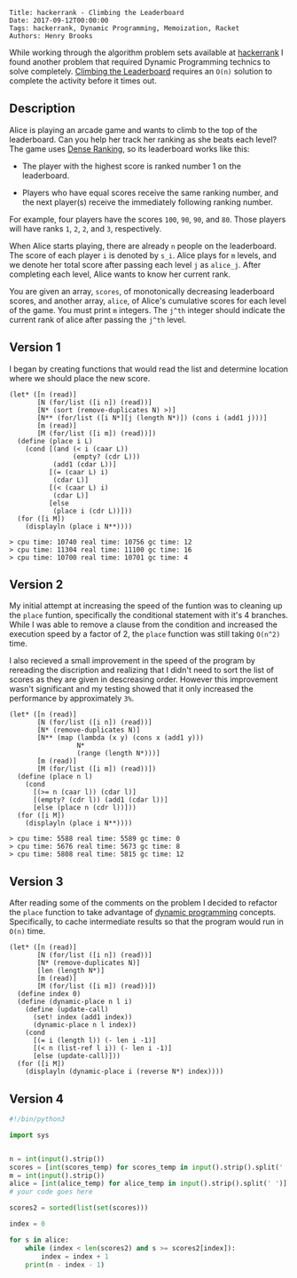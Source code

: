     Title: hackerrank - Climbing the Leaderboard
    Date: 2017-09-12T00:00:00
    Tags: hackerrank, Dynamic Programming, Memoization, Racket
    Authors: Henry Brooks

While working through the algorithm problem sets available at [hackerrank](www.hackerrank.com) I found another problem that required Dynamic Programming technics to solve completely. [Climbing the Leaderboard](https://www.hackerrank.com/challenges/climbing-the-leaderboard/problem) requires an `O(n)` solution to complete the activity before it times out.

<!-- more -->

Description
---

Alice is playing an arcade game and wants to climb to the top of the leaderboard. Can you help her track her ranking as she beats each level? The game uses [Dense Ranking](https://en.wikipedia.org/wiki/Ranking#Dense_ranking_.28.221223.22_ranking.29), so its leaderboard works like this:

* The player with the highest score is ranked number 1 on the leaderboard.

* Players who have equal scores receive the same ranking number, and the next player(s) receive the immediately following ranking number.

For example, four players have the scores `100`, `90`, `90`, and `80`. Those players will have ranks `1`, `2`, `2`, and `3`, respectively.

When Alice starts playing, there are already `n` people on the leaderboard. The score of each player `i` is denoted by `s_i`. Alice plays for `m` levels, and we denote her total score after passing each level `j` as `alice_j`. After completing each level, Alice wants to know her current rank.

You are given an array, `scores`, of monotonically decreasing leaderboard scores, and another array, `alice`, of Alice's cumulative scores for each level of the game. You must print `m` integers. The `j^th` integer should indicate the current rank of alice after passing the `j^th` level.

Version 1
---

I began by creating functions that would read the list and determine location where we should place the new score.

```racket
(let* ([n (read)]
       [N (for/list ([i n]) (read))]
       [N* (sort (remove-duplicates N) >)]
       [N** (for/list ([i N*][j (length N*)]) (cons i (add1 j)))]
       [m (read)]
       [M (for/list ([i m]) (read))])
  (define (place i L)
    (cond [(and (< i (caar L))
                (empty? (cdr L)))
           (add1 (cdar L))]
          [(= (caar L) i)
           (cdar L)]
          [(< (caar L) i)
           (cdar L)]
          [else
           (place i (cdr L))]))
  (for ([i M])
    (displayln (place i N**))))

> cpu time: 10740 real time: 10756 gc time: 12
> cpu time: 11304 real time: 11100 gc time: 16
> cpu time: 10700 real time: 10701 gc time: 4
```

Version 2
---

My initial attempt at increasing the speed of the funtion was to cleaning up the `place` funtion, specifically the conditional statement with it's 4 branches. While I was able to remove a clause from the condition and increased the execution speed by a factor of 2, the `place` function was still taking `O(n^2)` time.

I also recieved a small improvement in the speed of the program by rereading the discription and realizing that I didn't need to sort the list of scores as they are given in descreasing order. However this improvement wasn't significant and my testing showed that it only increased the performance by approximately `3%`.

```racket
(let* ([n (read)]
       [N (for/list ([i n]) (read))]
       [N* (remove-duplicates N)]
       [N** (map (lambda (x y) (cons x (add1 y)))
                 N*
                 (range (length N*)))]
       [m (read)]
       [M (for/list ([i m]) (read))])
  (define (place n l)
    (cond
      [(>= n (caar l)) (cdar l)]
      [(empty? (cdr l)) (add1 (cdar l))]
      [else (place n (cdr l))]))
  (for ([i M])
    (displayln (place i N**))))

> cpu time: 5588 real time: 5589 gc time: 0
> cpu time: 5676 real time: 5673 gc time: 8
> cpu time: 5808 real time: 5815 gc time: 12
```

Version 3
---

After reading some of the comments on the problem I decided to refactor the `place` function to take advantage of [dynamic programming](https://en.wikipedia.org/wiki/Dynamic_programming) concepts. Specifically, to cache intermediate results so that the program would run in `O(n)` time.

```racket
(let* ([n (read)]
       [N (for/list ([i n]) (read))]
       [N* (remove-duplicates N)]
       [len (length N*)]
       [m (read)]
       [M (for/list ([i m]) (read))])
  (define index 0)
  (define (dynamic-place n l i)
    (define (update-call)
      (set! index (add1 index))
      (dynamic-place n l index))
    (cond
      [(= i (length l)) (- len i -1)]
      [(< n (list-ref l i)) (- len i -1)]
      [else (update-call)]))
  (for ([i M])
    (displayln (dynamic-place i (reverse N*) index))))
```

Version 4
---


```python
#!/bin/python3

import sys


n = int(input().strip())
scores = [int(scores_temp) for scores_temp in input().strip().split(' ')]
m = int(input().strip())
alice = [int(alice_temp) for alice_temp in input().strip().split(' ')]
# your code goes here

scores2 = sorted(list(set(scores)))

index = 0

for s in alice:
    while (index < len(scores2) and s >= scores2[index]):
        index = index + 1
    print(n - index - 1)
```

